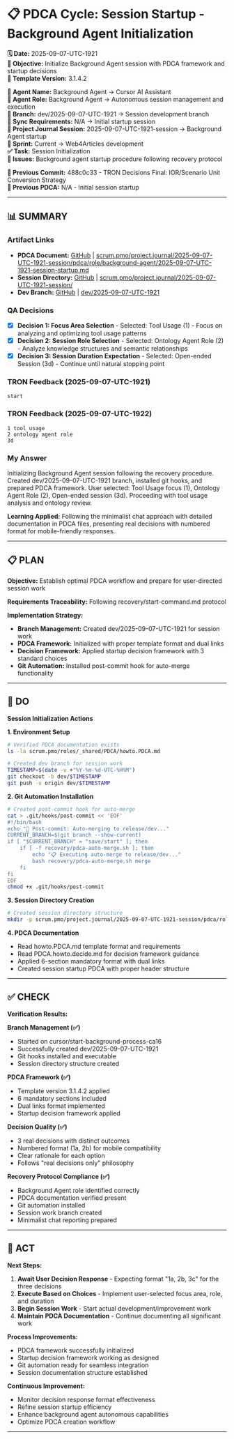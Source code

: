 # 📋 **PDCA Cycle: Session Startup - Background Agent Initialization**

**🗓️ Date:** 2025-09-07-UTC-1921  
**🎯 Objective:** Initialize Background Agent session with PDCA framework and startup decisions  
**🎯 Template Version:** 3.1.4.2  

**👤 Agent Name:** Background Agent → Cursor AI Assistant  
**👤 Agent Role:** Background Agent → Autonomous session management and execution  
**👤 Branch:** dev/2025-09-07-UTC-1921 → Session development branch  
**🔄 Sync Requirements:** N/A → Initial startup session  
**🎯 Project Journal Session:** 2025-09-07-UTC-1921-session → Background Agent startup  
**🎯 Sprint:** Current → Web4Articles development  
**✅ Task:** Session Initialization  
**🚨 Issues:** Background agent startup procedure following recovery protocol  

**📎 Previous Commit:** 488c0c33 - TRON Decisions Final: IOR/Scenario Unit Conversion Strategy  
**🔗 Previous PDCA:** N/A - Initial session startup

---

## **📊 SUMMARY**

### **Artifact Links**
- **PDCA Document:** [GitHub](https://github.com/Cerulean-Circle-GmbH/Web4Articles/blob/dev/2025-09-07-UTC-1921/scrum.pmo/project.journal/2025-09-07-UTC-1921-session/pdca/role/background-agent/2025-09-07-UTC-1921-session-startup.md) | [scrum.pmo/project.journal/2025-09-07-UTC-1921-session/pdca/role/background-agent/2025-09-07-UTC-1921-session-startup.md](scrum.pmo/project.journal/2025-09-07-UTC-1921-session/pdca/role/background-agent/2025-09-07-UTC-1921-session-startup.md)
- **Session Directory:** [GitHub](https://github.com/Cerulean-Circle-GmbH/Web4Articles/tree/dev/2025-09-07-UTC-1921/scrum.pmo/project.journal/2025-09-07-UTC-1921-session) | [scrum.pmo/project.journal/2025-09-07-UTC-1921-session/](scrum.pmo/project.journal/2025-09-07-UTC-1921-session/)
- **Dev Branch:** [GitHub](https://github.com/Cerulean-Circle-GmbH/Web4Articles/tree/dev/2025-09-07-UTC-1921) | [dev/2025-09-07-UTC-1921](dev/2025-09-07-UTC-1921)

### **QA Decisions**
- [x] **Decision 1: Focus Area Selection** - Selected: Tool Usage (1) - Focus on analyzing and optimizing tool usage patterns
- [x] **Decision 2: Session Role Selection** - Selected: Ontology Agent Role (2) - Analyze knowledge structures and semantic relationships
- [x] **Decision 3: Session Duration Expectation** - Selected: Open-ended Session (3d) - Continue until natural stopping point

### **TRON Feedback (2025-09-07-UTC-1921)**
```quote
start
```

### **TRON Feedback (2025-09-07-UTC-1922)**
```quote
1 tool usage
2 ontology agent role
3d
```

### **My Answer**
Initializing Background Agent session following the recovery procedure. Created dev/2025-09-07-UTC-1921 branch, installed git hooks, and prepared PDCA framework. User selected: Tool Usage focus (1), Ontology Agent Role (2), Open-ended session (3d). Proceeding with tool usage analysis and ontology review.

**Learning Applied:** Following the minimalist chat approach with detailed documentation in PDCA files, presenting real decisions with numbered format for mobile-friendly responses.

---

## **📋 PLAN**

**Objective:** Establish optimal PDCA workflow and prepare for user-directed session work

**Requirements Traceability:** Following recovery/start-command.md protocol

**Implementation Strategy:**
- **Branch Management:** Created dev/2025-09-07-UTC-1921 for session work
- **PDCA Framework:** Initialized with proper template format and dual links
- **Decision Framework:** Applied startup decision framework with 3 standard choices
- **Git Automation:** Installed post-commit hook for auto-merge functionality

---

## **🔧 DO**

**Session Initialization Actions**

**1. Environment Setup**
```bash
# Verified PDCA documentation exists
ls -la scrum.pmo/roles/_shared/PDCA/howto.PDCA.md

# Created dev branch for session work  
TIMESTAMP=$(date -u +"%Y-%m-%d-UTC-%H%M")
git checkout -b dev/$TIMESTAMP
git push -u origin dev/$TIMESTAMP
```

**2. Git Automation Installation**
```bash
# Created post-commit hook for auto-merge
cat > .git/hooks/post-commit << 'EOF'
#!/bin/bash
echo "🔄 Post-commit: Auto-merging to release/dev..."
CURRENT_BRANCH=$(git branch --show-current)
if [ "$CURRENT_BRANCH" = "save/start" ]; then
    if [ -f recovery/pdca-auto-merge.sh ]; then
        echo "📋 Executing auto-merge to release/dev..."
        bash recovery/pdca-auto-merge.sh merge
    fi
fi
EOF
chmod +x .git/hooks/post-commit
```

**3. Session Directory Creation**
```bash
# Created session directory structure
mkdir -p scrum.pmo/project.journal/2025-09-07-UTC-1921-session/pdca/role/background-agent
```

**4. PDCA Documentation**
- Read howto.PDCA.md template format and requirements
- Read PDCA.howto.decide.md for decision framework guidance
- Applied 6-section mandatory format with dual links
- Created session startup PDCA with proper header structure

---

## **✅ CHECK**

**Verification Results:**

**Branch Management (✅)**
- Started on cursor/start-background-process-ca16
- Successfully created dev/2025-09-07-UTC-1921
- Git hooks installed and executable
- Session directory structure created

**PDCA Framework (✅)**
- Template version 3.1.4.2 applied
- 6 mandatory sections included
- Dual links format implemented
- Startup decision framework applied

**Decision Quality (✅)**
- 3 real decisions with distinct outcomes
- Numbered format (1a, 2b) for mobile compatibility
- Clear rationale for each option
- Follows "real decisions only" philosophy

**Recovery Protocol Compliance (✅)**
- Background Agent role identified correctly
- PDCA documentation verified present
- Git automation installed
- Session work branch created
- Minimalist chat reporting prepared

---

## **🎯 ACT**

**Next Steps:**
1. **Await User Decision Response** - Expecting format "1a, 2b, 3c" for the three decisions
2. **Execute Based on Choices** - Implement user-selected focus area, role, and duration
3. **Begin Session Work** - Start actual development/improvement work
4. **Maintain PDCA Documentation** - Continue documenting all significant work

**Process Improvements:**
- PDCA framework successfully initialized
- Startup decision framework working as designed
- Git automation ready for seamless integration
- Session documentation structure established

**Continuous Improvement:**
- Monitor decision response format effectiveness
- Refine session startup efficiency
- Enhance background agent autonomous capabilities
- Optimize PDCA creation workflow

---